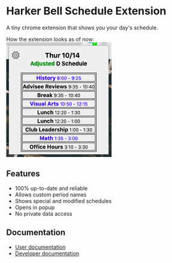 # Harker Bell Schedule Extension
A tiny chrome extension that shows you your day's schedule.

How the extension looks as of now: \
![](assets/example_look.png)

## Features
* 100% up-to-date and reliable
* Allows custom period names
* Shows special and modified schedules
* Opens in popup
* No private data access

## Documentation
* [User documentation](https://gadhagod.github.io/bell-schedule-extension)
* [Developer documentation](developing.md)